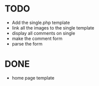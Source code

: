 TODO
====

* Add the single.php template
* link all the images to the single template
* display all comments on single
* make the comment form
* parse the form



DONE
====

* home page template